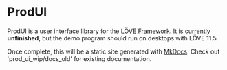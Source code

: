 # ProdUI

ProdUI is a user interface library for the [LÖVE Framework](https://love2d.org/). It is currently **unfinished**, but the demo program should run on desktops with LÖVE 11.5.

Once complete, this will be a static site generated with [MkDocs](https://www.mkdocs.org/). Check out 'prod_ui_wip/docs_old' for existing documentation.
